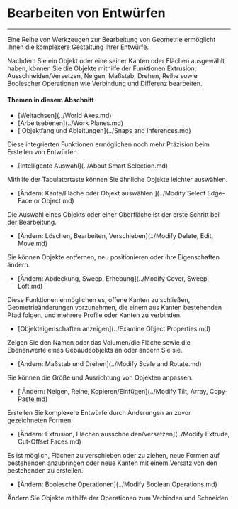 

# Bearbeiten von Entwürfen

---

Eine Reihe von Werkzeugen zur Bearbeitung von Geometrie ermöglicht Ihnen die komplexere Gestaltung Ihrer Entwürfe.

Nachdem Sie ein Objekt oder eine seiner Kanten oder Flächen ausgewählt haben, können Sie die Objekte mithilfe der Funktionen Extrusion, Ausschneiden/Versetzen, Neigen, Maßstab, Drehen, Reihe sowie Boolescher Operationen wie Verbindung und Differenz bearbeiten.

#### Themen in diesem Abschnitt

* [Weltachsen](../World Axes.md)
* [Arbeitsebenen](../Work Planes.md)
* [ Objektfang und Ableitungen](../Snaps and Inferences.md)

Diese integrierten Funktionen ermöglichen noch mehr Präzision beim Erstellen von Entwürfen.

* [Intelligente Auswahl](../About Smart Selection.md)

Mithilfe der Tabulatortaste können Sie ähnliche Objekte leichter auswählen.

* [Ändern: Kante/Fläche oder Objekt auswählen ](../Modify Select Edge-Face or Object.md)

Die Auswahl eines Objekts oder einer Oberfläche ist der erste Schritt bei der Bearbeitung.

* [Ändern: Löschen, Bearbeiten, Verschieben](../Modify Delete, Edit, Move.md)

Sie können Objekte entfernen, neu positionieren oder ihre Eigenschaften ändern.

* [Ändern: Abdeckung, Sweep, Erhebung](../Modify Cover, Sweep, Loft.md)

Diese Funktionen ermöglichen es, offene Kanten zu schließen, Geometrieänderungen vorzunehmen, die einem aus Kanten bestehenden Pfad folgen, und mehrere Profile oder Kanten zu verbinden.

* [Objekteigenschaften anzeigen](../Examine Object Properties.md)

Zeigen Sie den Namen oder das Volumen/die Fläche sowie die Ebenenwerte eines Gebäudeobjekts an oder ändern Sie sie.

* [Ändern: Maßstab und Drehen](../Modify Scale and Rotate.md)

Sie können die Größe und Ausrichtung von Objekten anpassen.

* [ Ändern: Neigen, Reihe, Kopieren/Einfügen](../Modify Tilt, Array, Copy-Paste.md)

Erstellen Sie komplexere Entwürfe durch Änderungen an zuvor gezeichneten Formen.

* [Ändern: Extrusion, Flächen ausschneiden/versetzen](../Modify Extrude, Cut-Offset Faces.md)

Es ist möglich, Flächen zu verschieben oder zu ziehen, neue Formen auf bestehenden anzubringen oder neue Kanten mit einem Versatz von den bestehenden zu erstellen.

* [Ändern: Boolesche Operationen](../Modify Boolean Operations.md)

Ändern Sie Objekte mithilfe der Operationen zum Verbinden und Schneiden.

